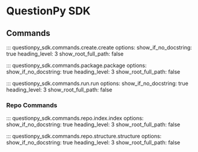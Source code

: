 
# QuestionPy SDK

## Commands

::: questionpy_sdk.commands.create.create
    options:
        show_if_no_docstring: true
        heading_level: 3
        show_root_full_path: false

::: questionpy_sdk.commands.package.package
    options:
        show_if_no_docstring: true
        heading_level: 3
        show_root_full_path: false

::: questionpy_sdk.commands.run.run
    options:
        show_if_no_docstring: true
        heading_level: 3
        show_root_full_path: false

### Repo Commands

::: questionpy_sdk.commands.repo.index.index
    options:
        show_if_no_docstring: true
        heading_level: 3
        show_root_full_path: false

::: questionpy_sdk.commands.repo.structure.structure
    options:
        show_if_no_docstring: true
        heading_level: 3
        show_root_full_path: false
